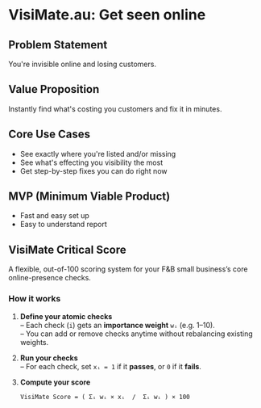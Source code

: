 # VisiMate.au: Get seen online

## Problem Statement

You're invisible online and losing customers.

## Value Proposition

Instantly find what's costing you customers and fix it in minutes.

## Core Use Cases

- See exactly where you're listed and/or missing
- See what's effecting you visibility the most
- Get step-by-step fixes you can do right now

## MVP (Minimum Viable Product)

- Fast and easy set up
- Easy to understand report

## VisiMate Critical Score

A flexible, out-of-100 scoring system for your F&B small business’s core online-presence checks.

### How it works

1. **Define your atomic checks**  
   – Each check (`i`) gets an **importance weight** `wᵢ` (e.g. 1–10).  
   – You can add or remove checks anytime without rebalancing existing weights.

2. **Run your checks**  
   – For each check, set `xᵢ = 1` if it **passes**, or `0` if it **fails**.

3. **Compute your score**  
   ```text
   VisiMate Score = ( Σᵢ wᵢ × xᵢ  /  Σᵢ wᵢ ) × 100
   ```